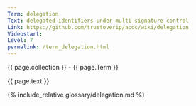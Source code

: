 ```yaml
---
Term: delegation
Text: delegated identifiers under multi-signature control
Link: https://github.com/trustoverip/acdc/wiki/delegation
Videostart: 
Level: 7
permalink: /term_delegation.html
---
```


{{ page.collection }} - {{ page.Term }}

   {{ page.text }}

{% include_relative glossary/delegation.md %}
